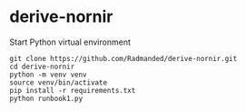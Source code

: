 # derive-nornir

Start Python virtual environment
```
git clone https://github.com/Radmanded/derive-nornir.git
cd derive-nornir
python -m venv venv
source venv/bin/activate
pip install -r requirements.txt
python runbook1.py
```
